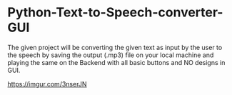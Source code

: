 # Python-Text-to-Speech-converter-GUI
The given project will be converting the given text as input by the user to the speech by saving the output (.mp3) file on your local machine and playing the same on the Backend with all basic buttons and NO designs in GUI.

<blockquote class="imgur-embed-pub" lang="en" data-id="a/u5IijYc" data-context="false" ><a href="//imgur.com/a/u5IijYc"></a></blockquote><script async src="//s.imgur.com/min/embed.js" charset="utf-8"></script>

https://imgur.com/3nserJN